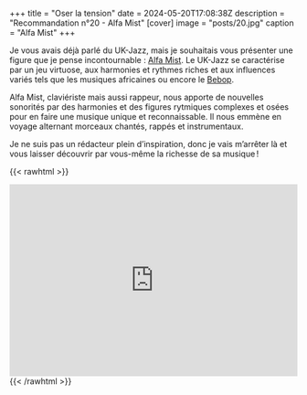 +++
title = "Oser la tension"
date = 2024-05-20T17:08:38Z
description = "Recommandation n°20 - Alfa Mist"
[cover]
image = "posts/20.jpg"
caption = "Alfa Mist"
+++

Je vous avais déjà parlé du UK-Jazz, mais je souhaitais vous présenter une figure que je pense
incontournable : [Alfa Mist](https://en.wikipedia.org/wiki/Alfa_Mist). Le UK-Jazz se caractérise par un jeu virtuose,
aux harmonies et rythmes riches et aux influences variés tels que les musiques africaines ou encore
le [Bebop](https://fr.wikipedia.org/wiki/Bebop).

Alfa Mist, claviériste mais aussi rappeur, nous apporte de nouvelles sonorités par des harmonies et des figures
rytmiques complexes et osées pour en faire une musique unique et reconnaissable. Il nous emmène en voyage alternant
morceaux chantés, rappés et instrumentaux.

Je ne suis pas un rédacteur plein d’inspiration, donc je vais m’arrêter là et vous laisser découvrir par vous-même
la richesse de sa musique !

{{< rawhtml >}}
<div style="max-width:100%;"><div style="position:relative;padding-bottom:calc(56.25% + 52px);height: 0;"><iframe style="position:absolute;top:0;left:0;" width="100%" height="100%" src="https://odesli.co/embed/?url=https%3A%2F%2Fartist.link%2Falfamist&theme=light" frameborder="0" allowfullscreen sandbox="allow-same-origin allow-scripts allow-presentation allow-popups allow-popups-to-escape-sandbox" allow="clipboard-read; clipboard-write"></iframe></div></div>
{{< /rawhtml >}}